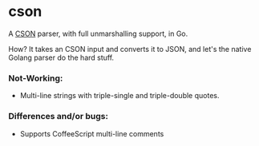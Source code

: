 # cson

A [CSON](https://github.com/bevry/cson)
parser, with full unmarshalling support, in Go.

How? It takes an CSON input and converts it to JSON, and let's the
native Golang parser do the hard stuff.

### Not-Working:

 * Multi-line strings with triple-single and triple-double quotes.

### Differences and/or bugs:

 * Supports CoffeeScript multi-line comments